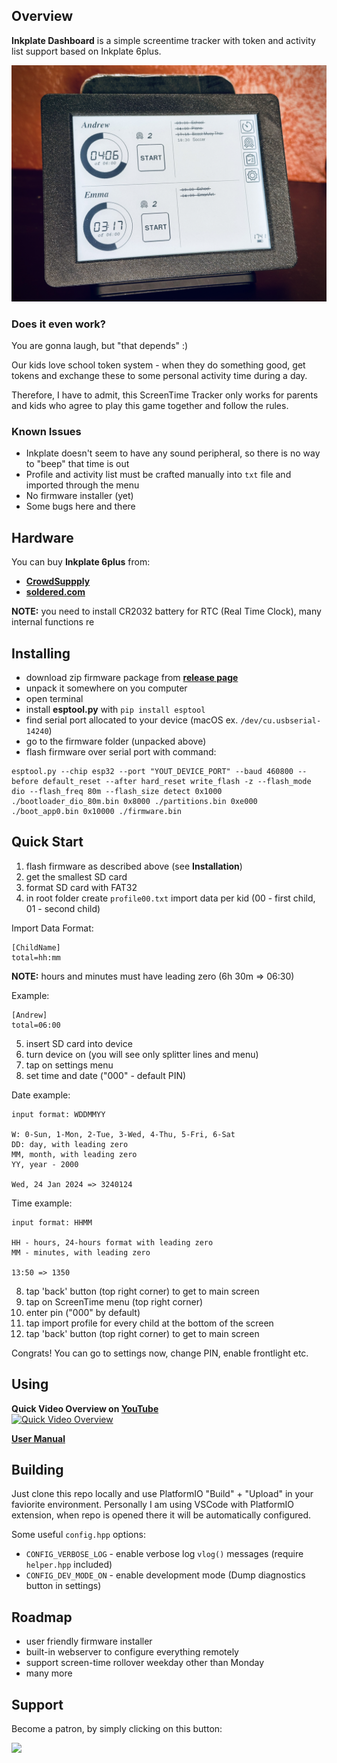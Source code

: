 ## Overview

**Inkplate Dashboard** is a simple screentime tracker with token and activity list support based on Inkplate 6plus.

![](./Resources/screenshots/dashboard.png)

### Does it even work?

You are gonna laugh, but "that depends" :)

Our kids love school token system - when they do something good, get tokens and exchange these to some personal activity time during a day.

Therefore, I have to admit, this ScreenTime Tracker only works for parents and kids who agree to play this game together and follow the rules.

### Known Issues

* Inkplate doesn't seem to have any sound peripheral, so there is no way to "beep" that time is out
* Profile and activity list must be crafted manually into `txt` file and imported through the menu
* No firmware installer (yet)
* Some bugs here and there

## Hardware

You can buy **Inkplate 6plus** from:
* [**CrowdSuppply**](https://www.crowdsupply.com/soldered/inkplate-6plus)
* [**soldered.com**](https://soldered.com/product/soldered-inkplate-6plus-with-enclosure-e-paper-display-with-touchscreen-usb-only/)

**NOTE:** you need to install CR2032 battery for RTC (Real Time Clock), many internal functions re

## Installing

- download zip firmware package from [**release page**](https://github.com/alexhude/InkplateDashboard/releases/latest/download/InkplateDashboard.zip)
- unpack it somewhere on you computer
- open terminal
- install **esptool.py** with `pip install esptool`
- find serial port allocated to your device (macOS ex. `/dev/cu.usbserial-14240`)
- go to the firmware folder (unpacked above)
- flash firmware over serial port with command:
```
esptool.py --chip esp32 --port "YOUT_DEVICE_PORT" --baud 460800 --before default_reset --after hard_reset write_flash -z --flash_mode dio --flash_freq 80m --flash_size detect 0x1000 ./bootloader_dio_80m.bin 0x8000 ./partitions.bin 0xe000 ./boot_app0.bin 0x10000 ./firmware.bin
```

## Quick Start

1. flash firmware as described above (see **Installation**)
2. get the smallest SD card
3. format SD card with FAT32
4. in root folder create `profile00.txt` import data per kid (00 - first child, 01 - second child)  

Import Data Format:  
```
[ChildName]
total=hh:mm
```

**NOTE:** hours and minutes must have leading zero (6h 30m => 06:30)

Example:
```
[Andrew]
total=06:00
```
5. insert SD card into device
6. turn device on (you will see only splitter lines and menu)
7. tap on settings menu
8. set time and date ("000" - default PIN)

Date example:
```
input format: WDDMMYY

W: 0-Sun, 1-Mon, 2-Tue, 3-Wed, 4-Thu, 5-Fri, 6-Sat
DD: day, with leading zero
MM, month, with leading zero
YY, year - 2000

Wed, 24 Jan 2024 => 3240124
```

Time example:
```
input format: HHMM

HH - hours, 24-hours format with leading zero
MM - minutes, with leading zero

13:50 => 1350
```
8. tap 'back' button (top right corner) to get to main screen
9. tap on ScreenTime menu (top right corner)
10. enter pin ("000" by default)
11. tap import profile for every child at the bottom of the screen
12. tap 'back' button (top right corner) to get to main screen

Congrats! You can go to settings now, change PIN, enable frontlight etc.

## Using

**Quick Video Overview on [YouTube](https://www.youtube.com/watch?v=4wEgwbuTBk4)**  
[![**Quick Video Overview**](https://img.youtube.com/vi/4wEgwbuTBk4/0.jpg)](https://www.youtube.com/watch?v=4wEgwbuTBk4)

[**User Manual**](./MANUAL.md)

## Building

Just clone this repo locally and use PlatformIO "Build" + "Upload" in your faviorite environment.
Personally I am using VSCode with PlatformIO extension, when repo is opened there it will be automatically configured.

Some useful `config.hpp` options:
* `CONFIG_VERBOSE_LOG` - enable verbose log `vlog()` messages (require `helper.hpp` included)
* `CONFIG_DEV_MODE_ON` - enable development mode (Dump diagnostics button in settings)

## Roadmap

* user friendly firmware installer
* built-in webserver to configure everything remotely
* support screen-time rollover weekday other than Monday
* many more

## Support

Become a patron, by simply clicking on this button:

[![](https://c5.patreon.com/external/logo/become_a_patron_button.png)](https://patreon.com/InkplateDashboard)
